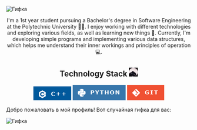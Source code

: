 
![Гифка](video_2024-06-08_23-36-04.gif)
<div align="center">

I'm a 1st year student pursuing a Bachelor's degree in Software Engineering at the Polytechnic University 👨‍🎓. I enjoy working with different technologies and exploring various fields, as well as learning new things 👾. Currently, I'm developing simple programs and implementing various data structures, which helps me understand their inner workings and principles of operation 💻.

</div>

<div align="center">
    <h2>Technology Stack <img src="./pedro.gif" alt="Pedro" width="24" /> </h2> 
    <img src="stack/cpp.png" alt="C++">
    <img src="stack/py.png" alt="Python">
    <img src="stack/git.png" alt="Git">
</div>

Добро пожаловать в мой профиль! Вот случайная гифка для вас:

![Гифка](gif/test2.gif)
